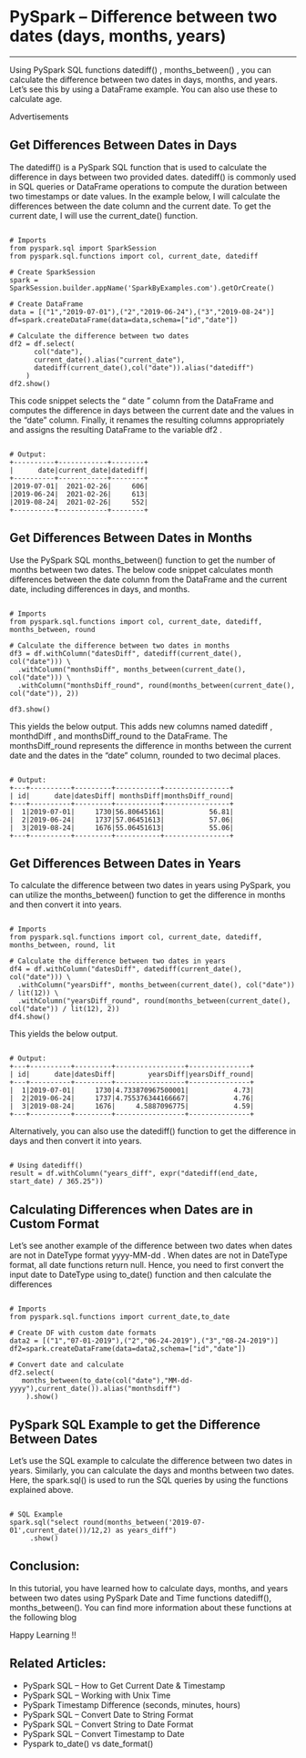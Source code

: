 # PySpark – Difference between two dates (days, months, years)

---

Using PySpark SQL functions datediff() , months_between() , you can calculate the difference between two dates in days, months, and years. Let’s see this by using a DataFrame example. You can also use these to calculate age.

Advertisements

## Get Differences Between Dates in Days

The datediff() is a PySpark SQL function that is used to calculate the difference in days between two provided dates. datediff() is commonly used in SQL queries or DataFrame operations to compute the duration between two timestamps or date values. In the example below, I will calculate the differences between the date column and the current date. To get the current date, I will use the current_date() function.

```

# Imports
from pyspark.sql import SparkSession
from pyspark.sql.functions import col, current_date, datediff

# Create SparkSession
spark = SparkSession.builder.appName('SparkByExamples.com').getOrCreate()

# Create DataFrame
data = [("1","2019-07-01"),("2","2019-06-24"),("3","2019-08-24")]
df=spark.createDataFrame(data=data,schema=["id","date"])

# Calculate the difference between two dates
df2 = df.select(
      col("date"),
      current_date().alias("current_date"),
      datediff(current_date(),col("date")).alias("datediff")
    )
df2.show()

```

This code snippet selects the “ date ” column from the DataFrame and computes the difference in days between the current date and the values in the “date” column. Finally, it renames the resulting columns appropriately and assigns the resulting DataFrame to the variable df2 .

```

# Output:
+----------+------------+--------+
|      date|current_date|datediff|
+----------+------------+--------+
|2019-07-01|  2021-02-26|     606|
|2019-06-24|  2021-02-26|     613|
|2019-08-24|  2021-02-26|     552|
+----------+------------+--------+

```

## Get Differences Between Dates in Months

Use the PySpark SQL months_between() function to get the number of months between two dates. The below code snippet calculates month differences between the date column from the DataFrame and the current date, including differences in days, and months.

```

# Imports
from pyspark.sql.functions import col, current_date, datediff, months_between, round

# Calculate the difference between two dates in months
df3 = df.withColumn("datesDiff", datediff(current_date(), col("date"))) \
  .withColumn("monthsDiff", months_between(current_date(), col("date"))) \
  .withColumn("monthsDiff_round", round(months_between(current_date(), col("date")), 2))
  
df3.show()

```

This yields the below output. This adds new columns named datediff , monthdDiff , and monthsDiff_round to the DataFrame. The monthsDiff_round represents the difference in months between the current date and the dates in the “date” column, rounded to two decimal places.

```

# Output:
+---+----------+---------+-----------+----------------+
| id|      date|datesDiff| monthsDiff|monthsDiff_round|
+---+----------+---------+-----------+----------------+
|  1|2019-07-01|     1730|56.80645161|           56.81|
|  2|2019-06-24|     1737|57.06451613|           57.06|
|  3|2019-08-24|     1676|55.06451613|           55.06|
+---+----------+---------+-----------+----------------+

```

## Get Differences Between Dates in Years

To calculate the difference between two dates in years using PySpark, you can utilize the months_between() function to get the difference in months and then convert it into years.

```

# Imports
from pyspark.sql.functions import col, current_date, datediff, months_between, round, lit

# Calculate the difference between two dates in years
df4 = df.withColumn("datesDiff", datediff(current_date(), col("date"))) \
  .withColumn("yearsDiff", months_between(current_date(), col("date")) / lit(12)) \
  .withColumn("yearsDiff_round", round(months_between(current_date(), col("date")) / lit(12), 2))
df4.show()

```

This yields the below output.

```

# Output:
+---+----------+---------+-----------------+---------------+
| id|      date|datesDiff|        yearsDiff|yearsDiff_round|
+---+----------+---------+-----------------+---------------+
|  1|2019-07-01|     1730|4.733870967500001|           4.73|
|  2|2019-06-24|     1737|4.755376344166667|           4.76|
|  3|2019-08-24|     1676|     4.5887096775|           4.59|
+---+----------+---------+-----------------+---------------+

```

Alternatively, you can also use the datediff() function to get the difference in days and then convert it into years.

```

# Using datediff()
result = df.withColumn("years_diff", expr("datediff(end_date, start_date) / 365.25"))

```

## Calculating Differences when Dates are in Custom Format

Let’s see another example of the difference between two dates when dates are not in DateType format yyyy-MM-dd . When dates are not in DateType format, all date functions return null. Hence, you need to first convert the input date to DateType using to_date() function and then calculate the differences

```

# Imports
from pyspark.sql.functions import current_date,to_date

# Create DF with custom date formats
data2 = [("1","07-01-2019"),("2","06-24-2019"),("3","08-24-2019")]  
df2=spark.createDataFrame(data=data2,schema=["id","date"])

# Convert date and calculate
df2.select(
   months_between(to_date(col("date"),"MM-dd-yyyy"),current_date()).alias("monthsdiff")
    ).show()

```

## PySpark SQL Example to get the Difference Between Dates

Let’s use the SQL example to calculate the difference between two dates in years. Similarly, you can calculate the days and months between two dates. Here, the spark.sql() is used to run the SQL queries by using the functions explained above.

```

# SQL Example
spark.sql("select round(months_between('2019-07-01',current_date())/12,2) as years_diff")
     .show()

```

## Conclusion:

In this tutorial, you have learned how to calculate days, months, and years between two dates using PySpark Date and Time functions datediff(), months_between(). You can find more information about these functions at the following blog

Happy Learning !!

## Related Articles:
- PySpark SQL – How to Get Current Date & Timestamp
- PySpark SQL – Working with Unix Time
- PySpark Timestamp Difference (seconds, minutes, hours)
- PySpark SQL – Convert Date to String Format
- PySpark SQL – Convert String to Date Format
- PySpark SQL – Convert Timestamp to Date
- Pyspark to_date() vs date_format()

